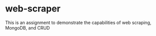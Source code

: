 # web-scraper
This is an assignment to demonstrate the capabilities of web scraping, MongoDB, and CRUD
